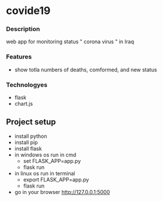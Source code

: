 # covide19
### Description
web app for monitoring status " corona virus " in Iraq
### Features
* show totla numbers of deaths, comformed, and new status
### Technologyes 
* flask
* chart.js
## Project setup
* install python 
* install pip
* install flask 
* in windows os run in cmd
  * set FLASK_APP=app.py 
  * flask run
* in linux os run in terminal 
  * export FLASK_APP=app.py
  * flask run
* go in your browser http://127.0.0.1:5000
